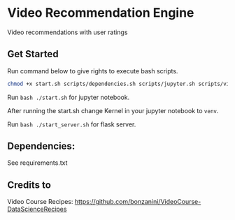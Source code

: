 # Video Recommendation Engine
Video recommendations with user ratings


## Get Started
Run command below to give rights to execute bash scripts.
```bash
chmod +x start.sh scripts/dependencies.sh scripts/jupyter.sh scripts/virtualenv.sh
```

Run ```bash ./start.sh``` for jupyter notebook.   

After running the start.sh change Kernel in your jupyter notebook to ```venv```.

Run ```bash ./start_server.sh``` for flask server.  

## Dependencies:
See requirements.txt

## Credits to
Video Course Recipes: https://github.com/bonzanini/VideoCourse-DataScienceRecipes
